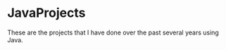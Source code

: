 JavaProjects
============

These are the projects that I have done over the past several years using Java.

